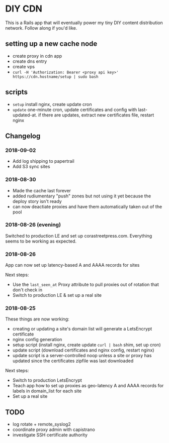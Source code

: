 # DIY CDN

This is a Rails app that will eventually power my tiny DIY content distribution network. Follow along if you'd like.


## setting up a new cache node

* create proxy in cdn app
* create dns entry
* create vps
* `curl -H 'Authorization: Bearer <proxy api key>' https://cdn.hostname/setup | sudo bash`

## scripts

* `setup` install nginx, create update cron
* `update` one-minute cron, update certificates and config with last-updated-at. if there are updates, extract new certificates file, restart nginx

## Changelog

### 2018-09-02

* Add log shipping to papertrail
* Add S3 sync sites

### 2018-08-30

* Made the cache last forever
* added rudiumentary "push" zones but not using it yet because the deploy story isn't ready
* can now deactiate proxies and have them automatically taken out of the pool

### 2018-08-26 (evening)

Switched to production LE and set up corastreetpress.com. Everything seems to be working as expected.

### 2018-08-26

App can now set up latency-based A and AAAA records for sites

Next steps:

* Use the `last_seen_at` Proxy attribute to pull proxies out of rotation that don't check in
* Switch to production LE & set up a real site

### 2018-08-25

These things are now working:

* creating or updating a site's domain list will generate a LetsEncrypt certificate
* nginx config generation
* setup script (install nginx, create update `curl | bash` shim, set up cron)
* update script (download certificates and nginx config, restart nginx)
* update script is a server-controlled noop unless a site or proxy has updated since the certificates zipfile was last downloaded

Next steps:

* Switch to production LetsEncrypt
* Teach app how to set up proxies as geo-latency A and AAAA records for labels in domain_list for each site
* Set up a real site

## TODO

* log rotate + remote_syslog2
* coordinate proxy admin with capistrano
* investigate SSH certificate authority

